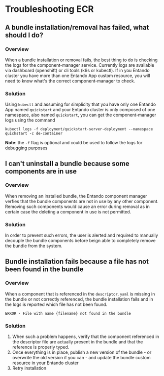 # Troubleshooting ECR

## A bundle installation/removal has failed, what should I do?

### Overview 

When a bundle installation or removal fails, the best thing to do is checking the logs for the component-manager service.
Currently logs are available via dashboard (openshift) or cli tools (k9s or kubectl).
If in you Entando cluster you have more than one Entando App custom resource, you will need to know what's the correct component-manager to check.

### Solution

Using `kubectl` and assuming for simplicity that you have only one Entando App named `quickstart` and your Entando cluster is only composed of one namespace, also named `quickstart`,
you can get the component-manager logs using the command
```
kubectl logs -f deployment/quickstart-server-deployment --namespace quickstart -c de-container
```
**Note**: the `-f` flag is optional and could be used to follow the logs for debugging purposes

## I can't uninstall a bundle because some components are in use

### Overview 

When removing an installed bundle, the Entando component manager verfies that the bundle components
are not in use by any other component. Removing such components would cause an error during removal
as in certain case the deleting a component in use is not permitted. 

### Solution

In order to prevent such errors, the user is alerted and required to manually decouple the bundle
components before beign able to completely remove the bundle from the system.

## Bundle installation fails because a file has not been found in the bundle

### Overview
When a component that is referenced in the `descriptor.yaml` is missing in the bundle or not correctly referenced, the bundle installation fails and in the logs is reported which file has not been found.

```
ERROR - File with name {filename} not found in the bundle
```

### Solution

1. When such a problem happens, verify that the component referenced in the descriptor file are actually present in the bundle and that the reference is properly typed.
2. Once everything is in place, publish a new version of the bundle - or overwrite the old version if you can - and update the bundle custom resource in your Entando cluster
3. Retry installation